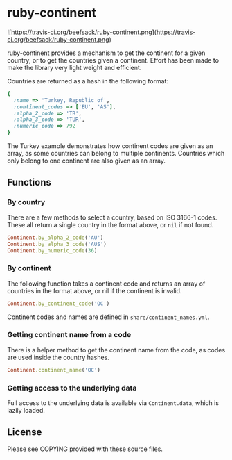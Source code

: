 ruby-continent
==============

![https://travis-ci.org/beefsack/ruby-continent.png](https://travis-ci.org/beefsack/ruby-continent.png)

ruby-continent provides a mechanism to get the continent for a given country, or
to get the countries given a continent.  Effort has been made to make the
library very light weight and efficient.

Countries are returned as a hash in the following format:

```ruby
{
  :name => 'Turkey, Republic of',
  :continent_codes => ['EU', 'AS'],
  :alpha_2_code => 'TR',
  :alpha_3_code => 'TUR',
  :numeric_code => 792
}
```

The Turkey example demonstrates how continent codes are given as an array, as
some countries can belong to multiple continents.  Countries which only belong
to one continent are also given as an array.

Functions
---------

### By country

There are a few methods to select a country, based on ISO 3166-1 codes.  These
all return a single country in the format above, or `nil` if not found.

```RUBY
Continent.by_alpha_2_code('AU')
Continent.by_alpha_3_code('AUS')
Continent.by_numeric_code(36)
```

### By continent

The following function takes a continent code and returns an array of countries
in the format above, or nil if the continent is invalid.

```ruby
Continent.by_continent_code('OC')
```

Continent codes and names are defined in `share/continent_names.yml`.

### Getting continent name from a code

There is a helper method to get the continent name from the code, as codes are
used inside the country hashes.

```ruby
Continent.continent_name('OC')
```

### Getting access to the underlying data

Full access to the underlying data is available via `Continent.data`, which is
lazily loaded.

License
-------

Please see COPYING provided with these source files.
